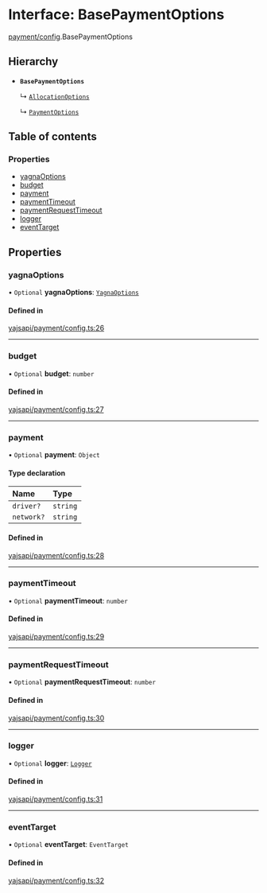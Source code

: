 # Interface: BasePaymentOptions

[payment/config](../modules/payment_config.md).BasePaymentOptions

## Hierarchy

- **`BasePaymentOptions`**

  ↳ [`AllocationOptions`](payment_allocation.AllocationOptions.md)

  ↳ [`PaymentOptions`](payment_service.PaymentOptions.md)

## Table of contents

### Properties

- [yagnaOptions](payment_config.BasePaymentOptions.md#yagnaoptions)
- [budget](payment_config.BasePaymentOptions.md#budget)
- [payment](payment_config.BasePaymentOptions.md#payment)
- [paymentTimeout](payment_config.BasePaymentOptions.md#paymenttimeout)
- [paymentRequestTimeout](payment_config.BasePaymentOptions.md#paymentrequesttimeout)
- [logger](payment_config.BasePaymentOptions.md#logger)
- [eventTarget](payment_config.BasePaymentOptions.md#eventtarget)

## Properties

### yagnaOptions

• `Optional` **yagnaOptions**: [`YagnaOptions`](../modules/executor_executor.md#yagnaoptions)

#### Defined in

[yajsapi/payment/config.ts:26](https://github.com/golemfactory/yajsapi/blob/dec68b9/yajsapi/payment/config.ts#L26)

___

### budget

• `Optional` **budget**: `number`

#### Defined in

[yajsapi/payment/config.ts:27](https://github.com/golemfactory/yajsapi/blob/dec68b9/yajsapi/payment/config.ts#L27)

___

### payment

• `Optional` **payment**: `Object`

#### Type declaration

| Name | Type |
| :------ | :------ |
| `driver?` | `string` |
| `network?` | `string` |

#### Defined in

[yajsapi/payment/config.ts:28](https://github.com/golemfactory/yajsapi/blob/dec68b9/yajsapi/payment/config.ts#L28)

___

### paymentTimeout

• `Optional` **paymentTimeout**: `number`

#### Defined in

[yajsapi/payment/config.ts:29](https://github.com/golemfactory/yajsapi/blob/dec68b9/yajsapi/payment/config.ts#L29)

___

### paymentRequestTimeout

• `Optional` **paymentRequestTimeout**: `number`

#### Defined in

[yajsapi/payment/config.ts:30](https://github.com/golemfactory/yajsapi/blob/dec68b9/yajsapi/payment/config.ts#L30)

___

### logger

• `Optional` **logger**: [`Logger`](utils_logger.Logger.md)

#### Defined in

[yajsapi/payment/config.ts:31](https://github.com/golemfactory/yajsapi/blob/dec68b9/yajsapi/payment/config.ts#L31)

___

### eventTarget

• `Optional` **eventTarget**: `EventTarget`

#### Defined in

[yajsapi/payment/config.ts:32](https://github.com/golemfactory/yajsapi/blob/dec68b9/yajsapi/payment/config.ts#L32)
